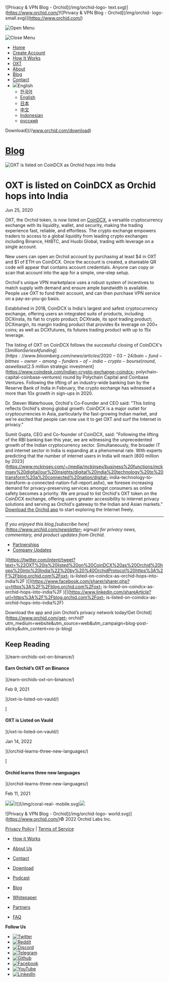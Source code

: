 ![Privacy & VPN Blog - Orchid](/img/orchid-logo-
text.svg)](https://www.orchid.com/)![Privacy & VPN Blog - Orchid](/img/orchid-
logo-small.svg)](https://www.orchid.com/)

![Open Menu](/img/icons/hamburger.svg)

![Close Menu](/img/icons/close.svg)

  * [Home](https://www.orchid.com/)
  * [Create Account](https://www.orchid.com/join)
  * [How It Works](https://www.orchid.com/how-it-works)
  * [OXT](https://www.orchid.com/oxt)
  * [About](https://www.orchid.com/about-us)
  * [Blog](/)
  * [Contact](https://www.orchid.com/contact)
  * ![](/img/globe.svg)English
    * [한국어](//blog.ko.orchid.com/oxt-is-listed-on-coindcx-as-orchid-hops-into-india/)
    * [English](//blog.orchid.com/oxt-is-listed-on-coindcx-as-orchid-hops-into-india/)
    * [日本](//blog.ja.orchid.com/oxt-is-listed-on-coindcx-as-orchid-hops-into-india/)
    * [中文](//blog.zh.orchid.com/oxt-is-listed-on-coindcx-as-orchid-hops-into-india/)
    * [Indonesian](//blog.id.orchid.com/oxt-is-listed-on-coindcx-as-orchid-hops-into-india/)
    * [русский](//blog.ru.orchid.com/oxt-is-listed-on-coindcx-as-orchid-hops-into-india/)

Download](//www.orchid.com/download)

# [Blog](/)

![OXT is listed on CoinDCX as Orchid hops into
India](/static/3eed993e17af8caf3af8789ddc1f2a63/Orchid_BlogImage_CoinDCX.png)

# OXT is listed on CoinDCX as Orchid hops into India

Jun 25, 2020  
  

OXT, the Orchid token, is now listed on [CoinDCX](https://coindcx.com/), a
versatile cryptocurrency exchange with its liquidity, wallet, and security,
making the trading experience fast, reliable, and effortless. The crypto
exchange empowers traders to access to a global liquidity from leading crypto
exchanges including Binance, HitBTC, and Huobi Global, trading with leverage
on a single account.

New users can open an Orchid account by purchasing at least $4 in OXT and $1
of ETH on CoinDCX. Once the account is created, a shareable QR code will
appear that contains account credentials. Anyone can copy or scan that account
into the app for a simple, one-step setup.

Orchid's unique VPN marketplace uses a robust system of incentives to match
supply with demand and ensure ample bandwidth is available. People use OXT to
fund their account, and can then purchase VPN service on a pay-as-you-go
basis.

Established in 2018, CoinDCX is India's largest and safest cryptocurrency
exchange, offering users an integrated suite of products, including DCXinsta,
its fiat to crypto product; DCXtrade, its spot trading product; DCXmargin, its
margin trading product that provides 6x leverage on 200+ coins; as well as
DCXfutures, its futures trading product with up to 15x leverage.

The listing of OXT on CoinDCX follows the successful closing of CoinDCX's [$3
million Series A
funding](https://www.bloomberg.com/news/articles/2020-03-24/bain-fund-bitmex-
owner-among-funders-of-india-crypto-bourse) round, as well as a [$2.5 million
strategic investment](https://www.coindesk.com/indian-crypto-exchange-coindcx-
polychain-capital-coinbase-ventures) round by Polychain Capital and Coinbase
Ventures. Following the lifting of an industry-wide banking ban by the Reserve
Bank of India in February, the crypto exchange has witnessed a more than 10x
growth in sign-ups in 2020.

Dr. Steven Waterhouse, Orchid's Co-Founder and CEO said: "This listing
reflects Orchid's strong global growth. CoinDCX is a major outlet for
cryptocurrencies in Asia, particularly the fast-growing Indian market, and
we're excited that people can now use it to get OXT and surf the Internet in
privacy."

Sumit Gupta, CEO and Co-founder of CoinDCX, said: "Following the lifting of
the RBI banking ban this year, we are witnessing the unprecedented growth of
the Indian cryptocurrency sector. Simultaneously, the broader IT and internet
sector in India is expanding at a phenomenal rate. With experts predicting
that the number of internet users in India will reach [800 million by
2023](https://www.mckinsey.com/~/media/mckinsey/business%20functions/mckinsey%20digital/our%20insights/digital%20india%20technology%20to%20transform%20a%20connected%20nation/digital-
india-technology-to-transform-a-connected-nation-full-report.ashx), we foresee
increasing demand for privacy-preserving services amongst consumers as online
safety becomes a priority. We are proud to list Orchid's OXT token on the
CoinDCX exchange, offering users greater accessibility to internet privacy
solutions and serving as Orchid's gateway to the Indian and Asian markets."  
[Download the Orchid app](https://www.orchid.com/download) to start exploring
the Internet freely.

* * *

 _If you enjoyed this blog,[subscribe here](https://www.orchid.com/newsletter-
signup) for privacy news, commentary, and product updates from Orchid._

  * [Partnerships](/tag/partnerships/)
  * [Company Updates](/tag/company-updates/)

](https://twitter.com/intent/tweet?text=%22OXT%20is%20listed%20on%20CoinDCX%20as%20Orchid%20hops%20into%20India%22%20by%20%40OrchidProtocol%20https%3A%2F%2Fblog.orchid.com%2Foxt-
is-listed-on-coindcx-as-orchid-hops-into-india%2F
)[](https://www.facebook.com/sharer/sharer.php?u=https%3A%2F%2Fblog.orchid.com%2Foxt-
is-listed-on-coindcx-as-orchid-hops-into-india%2F
)[](https://www.linkedin.com/shareArticle?url=https%3A%2F%2Fblog.orchid.com%2Foxt-
is-listed-on-coindcx-as-orchid-hops-into-india%2F)

Download the app and join Orchid’s privacy network today!Get
Orchid](https://www.orchid.com/get-
orchid?utm_medium=website&utm_source=web&utm_campaign=blog-post-
sticky&utm_content=no-js-blog)

## Keep Reading

](/earn-orchids-oxt-on-binance/)

#### Earn Orchid’s OXT on Binance

](/earn-orchids-oxt-on-binance/)

Feb 9, 2021

](/oxt-is-listed-on-vauld/)

[

#### OXT is Listed on Vauld

](/oxt-is-listed-on-vauld/)

Jan 14, 2022

](/orchid-learns-three-new-languages/)

[

#### Orchid learns three new languages

](/orchid-learns-three-new-languages/)

Feb 11, 2021

![](/img/coral-electric.svg)![](/img/coral-real.svg)![](/img/coral-real-
mobile.svg)![](/img/footer-fish.svg)

![Privacy & VPN Blog - Orchid](/img/orchid-logo-
world.svg)](https://www.orchid.com/)© 2022 Orchid Labs Inc.

[Privacy Policy](https://www.orchid.com/privacy-policy) | [Terms of
Service](https://www.orchid.com/service-terms)

  * [How it Works](https://www.orchid.com/how-it-works)
  * [About Us](https://www.orchid.com/about-us)
  * [Contact](https://www.orchid.com/contact)

  * [Download](https://www.orchid.com/download)
  * [Podcast](https://www.orchid.com/podcast)
  * [Blog](/)

  * [Whitepaper](https://www.orchid.com/assets/whitepaper/whitepaper.pdf)
  * [Partners](https://www.orchid.com/partners)
  * [FAQ](https://www.orchid.com/faq)

 **Follow Us**

  * [![Twitter](/img/icons/social-twitter.svg)](https://twitter.com/OrchidProtocol)
  * [![Reddit](/img/icons/reddit.svg)](https://www.reddit.com/r/orchid/)
  * [![Discord](/img/icons/social-discord.svg)](https://discord.gg/GDbxmjxX9F)
  * [![Telegram](/img/icons/social-telegram.svg)](https://www.t.me/OrchidOfficial)
  * [![Github](/img/icons/social-github.svg)](https://github.com/OrchidTechnologies)
  * [![Facebook](/img/icons/social-facebook.svg)](https://www.facebook.com/OrchidProtocol)
  * [![YouTube](/img/icons/social-youtube.svg)](https://www.youtube.com/channel/UCIH_BKBlNemsCzDhPYZBlHw)
  * [![LinkedIn](/img/icons/social-linkedin.svg)](https://www.linkedin.com/company/orchidprotocol)

